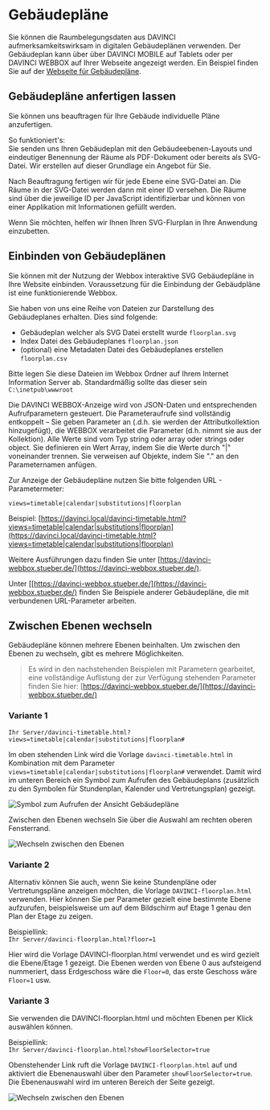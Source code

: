 # Gebäudepläne

Sie können die Raumbelegungsdaten aus DAVINCI aufmerksamkeitswirksam in digitalen Gebäudeplänen verwenden. Der Gebäudeplan kann über über DAVINCI MOBILE auf Tablets oder per DAVINCI WEBBOX auf Ihrer Webseite angezeigt werden. Ein Beispiel finden Sie auf der [Webseite für Gebäudepläne](http://davinci.stueber.de/floorplan.php).

## Gebäudepläne anfertigen lassen

Sie können uns beauftragen für Ihre Gebäude individuelle Pläne anzufertigen.

So funktioniert's:<br/>Sie senden uns Ihren Gebäudeplan mit den Gebäudeebenen-Layouts und eindeutiger Benennung der Räume als PDF-Dokument oder bereits als SVG-Datei. Wir erstellen auf dieser Grundlage ein Angebot für Sie.

Nach Beauftragung fertigen wir für jede Ebene eine SVG-Datei an. Die Räume in der SVG-Datei werden dann mit einer ID versehen. Die Räume sind über die jeweilige ID per JavaScript identifizierbar und können von einer Applikation mit Informationen gefüllt werden.

Wenn Sie möchten, helfen wir Ihnen Ihren SVG-Flurplan in Ihre Anwendung einzubetten.

## Einbinden von Gebäudeplänen

Sie können mit der Nutzung der Webbox interaktive SVG Gebäudepläne in Ihre Website einbinden. Voraussetzung für die Einbindung der Gebäudpläne ist eine funktionierende Webbox.

Sie haben von uns eine Reihe von Dateien zur Darstellung des Gebäudeplanes erhalten. Dies sind folgende:

* Gebäudeplan welcher als SVG Datei erstellt wurde `floorplan.svg`
* Index Datei des Gebäudeplanes `floorplan.json`
* (optional) eine Metadaten Datei des Gebäudeplanes erstellen `floorplan.csv`

Bitte legen Sie diese Dateien im Webbox Ordner auf Ihrem Internet Information Server ab. Standardmäßig sollte das dieser sein `C:\inetpub\wwwroot`

Die DAVINCI WEBBOX-Anzeige wird von JSON-Daten und entsprechenden Aufrufparametern gesteuert. Die Parameteraufrufe sind vollständig entkoppelt – Sie geben Parameter an (.d.h. sie werden der Attributkollektion hinzugefügt), die WEBBOX verarbeitet die Parameter (d.h. nimmt sie aus der Kollektion). Alle Werte sind vom Typ string oder array oder strings oder object. Sie definieren ein Wert Array, indem Sie die Werte durch "|" voneinander trennen. Sie verweisen auf Objekte, indem Sie "." an den Parameternamen anfügen. 

Zur Anzeige der Gebäudepläne nutzen Sie bitte folgenden URL - Parametermeter:

`views=timetable|calendar|substitutions|floorplan` 

Beispiel: [https://davinci.local/davinci-timetable.html?views=timetable|calendar|substitutions|floorplan](https://davinci.local/davinci-timetable.html?views=timetable|calendar|substitutions|floorplan)

Weitere Ausführungen dazu finden Sie unter [https://davinci-webbox.stueber.de/](https://davinci-webbox.stueber.de/).

Unter [[https://davinci-webbox.stueber.de/](https://davinci-webbox.stueber.de/) finden Sie Beispiele anderer Gebäudepläne, die mit verbundenen URL-Parameter arbeiten.

## Zwischen Ebenen wechseln

Gebäudepläne können mehrere Ebenen beinhalten. Um zwischen den Ebenen zu wechseln, gibt es mehrere Möglichkeiten.

> Es wird in den nachstehenden Beispielen mit Parametern gearbeitet, eine vollständige Auflistung der zur Verfügung stehenden Parameter finden Sie hier: [https://davinci-webbox.stueber.de/](https://davinci-webbox.stueber.de/)

### Variante 1

`Ihr Server/davinci-timetable.html?views=timetable|calendar|substitutions|floorplan#`

Im oben stehenden Link wird die Vorlage `davinci-timetable.html` in Kombination mit dem Parameter `views=timetable|calendar|substitutions|floorplan#` verwendet. Damit wird im unteren Bereich ein Symbol zum Aufrufen des Gebäudeplans (zusätzlich zu den Symbolen für Stundenplan, Kalender und Vertretungsplan) gezeigt.

![Symbol zum Aufrufen der Ansicht Gebäudepläne](/assets/images/gebaeudeplaene/01.png)

Zwischen den Ebenen wechseln Sie über die Auswahl am rechten oberen Fensterrand.

![Wechseln zwischen den Ebenen](/assets/images/gebaeudeplaene/02.png)

### Variante 2

Alternativ können Sie auch, wenn Sie keine Stundenpläne oder Vertretungspläne anzeigen möchten, die Vorlage `DAVINCI-floorplan.html` verwenden.
Hier können Sie per Parameter gezielt eine bestimmte Ebene aufzurufen, beispielsweise um auf dem Bildschirm auf Etage 1 genau den Plan der Etage zu zeigen. 

Beispiellink: <br/>`Ihr Server/davinci-floorplan.html?floor=1`

Hier wird die Vorlage DAVINCI-floorplan.html verwendet und es wird gezielt die Ebene/Etage 1 gezeigt.
Die Ebenen werden von Ebene 0 aus aufsteigend nummeriert, dass Erdgeschoss wäre die `Floor=0`, das erste Geschoss wäre `Floor=1` usw. 

### Variante 3

Sie verwenden die DAVINCI-floorplan.html und möchten Ebenen per Klick auswählen können.

Beispiellink: <br/>`Ihr Server/davinci-floorplan.html?showFloorSelector=true`

Obenstehender Link ruft die Vorlage `DAVINCI-floorplan.html` auf und aktiviert die Ebenenauswahl über den Parameter `showFloorSelector=true`.
Die Ebenenauswahl wird im unteren Bereich der Seite gezeigt.

![Wechseln zwischen den Ebenen](/assets/images/gebaeudeplaene/03.png)